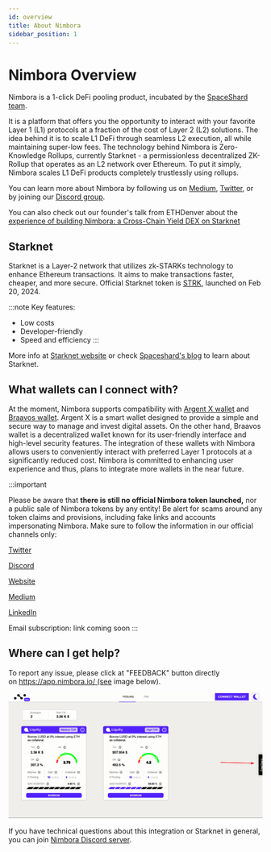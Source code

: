 ```yaml
---
id: overview
title: About Nimbora
sidebar_position: 1
---
```


# Nimbora Overview

Nimbora is a 1-click DeFi pooling product, incubated by the [SpaceShard team](https://www.spaceshard.io/).

It is a platform that offers you the opportunity to interact with your favorite Layer 1 (L1) protocols at a fraction of the cost of Layer 2 (L2) solutions. The idea behind it is to scale L1 DeFi through seamless L2 execution, all while maintaining super-low fees. The technology behind Nimbora is Zero-Knowledge Rollups, currently Starknet - a permissionless decentralized ZK-Rollup that operates as an L2 network over Ethereum. To put it simply, Nimbora scales L1 DeFi products completely trustlessly using rollups.

You can learn more about Nimbora by following us on [Medium](https://medium.com/@Nimbora), [Twitter](https://twitter.com/nimbora_io), or by joining our [Discord group](https://discord.gg/feJJnkmYzc).

You can also check out our founder's talk from ETHDenver about the [experience of building Nimbora: a Cross-Chain Yield DEX on Starknet](https://twitter.com/i/status/1762609002435727749)

## Starknet

Starknet is a Layer-2 network that utilizes zk-STARKs technology to enhance Ethereum transactions. It aims to make transactions faster, cheaper, and more secure. Official Starknet token is [STRK](https://www.starknet.io/en/content/claiming-your-strk), launched on Feb 20, 2024.

:::note
Key features:
- Low costs
- Developer-friendly
- Speed and efficiency
:::

More info at [Starknet website](https://www.starknet.io/en) or check [Spaceshard's blog](https://www.spaceshard.io/blog/learning-starknet-community-edu-resources) to learn about Starknet.

## What wallets can I connect with?

At the moment, Nimbora supports compatibility with [Argent X wallet](https://www.argent.xyz/argent-x/) and [Braavos wallet](https://braavos.app/). Argent X is a smart wallet designed to provide a simple and secure way to manage and invest digital assets. On the other hand, Braavos wallet is a decentralized wallet known for its user-friendly interface and high-level security features. The integration of these wallets with Nimbora allows users to conveniently interact with preferred Layer 1 protocols at a significantly reduced cost. Nimbora is committed to enhancing user experience and thus, plans to integrate more wallets in the near future.

:::important

Please be aware that **there is still no official Nimbora token launched,** nor a public sale of Nimbora tokens by any entity! Be alert for scams around any token claims and provisions, including fake links and accounts impersonating Nimbora. Make sure to follow the information in our official channels only:

[Twitter](https://twitter.com/nimbora_)

[Discord](https://discord.gg/feJJnkmYzc)

[Website](https://www.nimbora.io/)

[Medium](https://medium.com/@Nimbora)

[LinkedIn](https://www.linkedin.com/company/nimbora/)

Email subscription: link coming soon
:::

## Where can I get help?

To report any issue, please click at "FEEDBACK" button directly on https://app.nimbora.io/ (see image below).

![feedback](/content/feedback.png)

If you have technical questions about this integration or Starknet in general, you can join [Nimbora Discord server](https://discord.gg/feJJnkmYzc).